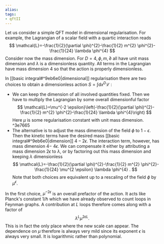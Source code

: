 ```yaml
---
alias:
tags:
- qftII
---
```

Let us consider a simple QFT model in dimensional regularisation. For example, the Lagrangian of a scalar field with a quartic interaction reads
$$
\mathcal{L}=-\frac{1}{2}(\partial \phi)^{2}-\frac{1}{2} m^{2} \phi^{2}-\frac{1}{24} \lambda \phi^{4}
$$
Consider now the mass dimension. For $D=4, \phi, m, \partial$ all have unit mass dimension and $\lambda$ is a dimensionless quantity. All terms in the Lagrangian have mass dimension 4 so that the action is properly dimensionless.

In [[basic integral#^9eb6e0|dimensional]] regularisation there are two choices to obtain a dimensionless action $S=\int \mathrm{d} x^{D} \mathcal{L}$ :
- We can keep the dimension of all involved quantities fixed. Then we have to multiply the Lagrangian by some overall dimensionful factor
$$
\mathcal{L}=\mu^{-2 \epsilon}\left(-\frac{1}{2}(\partial \phi)^{2}-\frac{1}{2} m^{2} \phi^{2}-\frac{1}{24} \lambda \phi^{4}\right)
$$
Here $\mu$ is some regularisation constant with unit mass dimension. ^3e7665
- The alternative is to adjust the mass dimension of the field $\phi$ to $1-\epsilon$. Then the kinetic terms have the desired mass [[basic integral#^9eb6e0|dimension]] $4-2 \epsilon$. The interaction term, however, has mass dimension $4-$ $4 \epsilon$. We can compensate it either by attributing a mass dimension $2 \epsilon$ to $\lambda$, or by factoring out this mass dimension and keeping $\lambda$ dimensionless
$$
\mathcal{L}=-\frac{1}{2}(\partial \phi)^{2}-\frac{1}{2} m^{2} \phi^{2}-\frac{1}{24} \mu^{2 \epsilon} \lambda \phi^{4} .
$$
Note that both choices are equivalent up to a rescaling of the field $\phi$ by $\mu^{\epsilon}$.

In the first choice, $\mu^{-2 \epsilon}$ is an overall prefactor of the action. It acts like Planck's constant $1 / \hbar$ which we have already observed to count loops in Feynman graphs. A contribution at $L$ loops therefore comes along with a factor of
$$
\lambda^{L} \mu^{2 \epsilon L} .
$$
This is in fact the only place where the new scale can appear. The dependence on $\mu$ therefore is always very mild since its exponent $\epsilon$ is always very small. It is logarithmic rather than polynomial.
